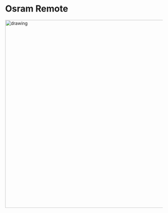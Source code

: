 # Osram Remote


<img src="https://user-images.githubusercontent.com/49743631/210352194-859b18e3-23a3-43e8-a307-87e523ed3803.jpeg" alt="drawing" width="600"/>

